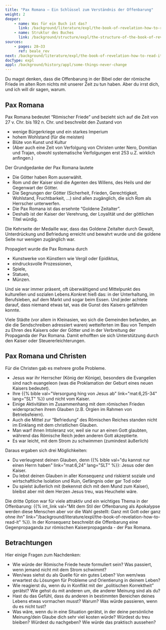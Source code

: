 ```yaml
---
title: "Pax Romana — Ein Schlüssel zum Verständnis der Offenbarung"
weight: 2
deeper:
    - name: Was für ein Buch ist das?
      link: /background/literature/expl/the-book-of-revelation-how-to-read-it
    - name: Struktur des Buches
      link: /background/structure/expl/the-structure-of-the-book-of-revelation
sources:
    - pages: 28–33
      ref: beale_rev
next: /background/literature/expl/the-book-of-revelation-how-to-read-it
docType: expl
appl: /background/history/appl/some-things-never-change
---
```


Du magst denken, dass die Offenbarung in der Bibel oder der römische Friede im alten Rom nichts mit unserer Zeit zu tun haben. Aber du irrst dich, und ich will dir sagen, warum.

## Pax Romana

<a name="4002"></a>
Pax Romana bedeutet “Römischer Friede” und bezieht sich auf die Zeit von 27 v. Chr. bis 192 n. Chr. und beschreibt den Zustand von

- wenige Bürgerkriege und ein starkes Imperium
- hohem Wohlstand (für die meisten)
- Blüte von Kunst und Kultur
- (Aber auch eine Zeit von Verfolgung von Christen unter Nero, Domitian und Trajan, obwohl systematische Verfolgungen erst 253 u.Z. wirklich anfingen.)

Der Grundgedanke der Pax Romana lautete

- Die Götter haben Rom auserwählt.
- Rom und der Kaiser sind die Agenten des Willens, des Heils und der Gegenwart der Götter.
- Die Segnungen der Götter (Sicherheit, Frieden, Gerechtigkeit, Wohlstand, Fruchtbarkeit, …) sind allen zugänglich, die sich Rom als Herrscher unterwerfen.
- Die Pax Romana ist das ersehnte “Goldene Zeitalter”.
- Deshalb ist der Kaiser der Verehrung, der Loyalität und der göttlichen Titel würdig.

Die Kehrseite der Medaille war, dass das Goldene Zeitalter durch Gewalt, Unterdrückung und Befriedung erreicht und bewahrt wurde und die goldene Seite nur wenigen zugänglich war.

Propagiert wurde die Pax Romana durch

- Kunstwerke von Künstlern wie Vergil oder Epidiktus,
- eindrucksvolle Prozessionen,
- Spiele,
- Statuen,
- Münzen.

Und sie war immer präsent, oft überwältigend und Mittelpunkt des kulturellen und sozialen Lebens.Konkret hieß das: in der Unterhaltung, im Berufsleben, auf dem Markt und sogar beim Essen. Und jeder achtete darauf, dass niemand etwas tat, was die Gunst des Kaisers gefährden konnte.

Viele Städte (vor allem in Kleinasien, wo sich die Gemeinden befanden, an die die Sendschreiben adressiert waren) wetteiferten im Bau von Tempeln zu Ehren des Kaisers oder der Götter und in der Verbreitung der Propaganda der Pax Romana. Damit erhofften sie sich Unterstützung durch den Kaiser oder Steuererleichterungen.

## Pax Romana und Christen

<a name="3005"></a>
Für die Christen gab es mehrere große Probleme.

- Jesus war ihr Herrscher (König der Könige), besonders die Evangelien sind nach euangeleon (was die Proklamation der Geburt eines neuen Kaisers bedeutet).
- Ihre {{% bible val="Versorgung hing von Jesus ab" link="mat:6,25-34" lang="SLT" %}} und nicht vom Kaiser.
- Einige Aktivitäten im Zusammenhang mit dem römischen Frieden widersprachen ihrem Glauben (z.B. Orgien im Rahmen von Betriebsfeiern).
- Auch die Mittel zur “Befriedung” des Römischen Reiches standen nicht im Einklang mit dem christlichen Glauben.
- Man warf ihnen Intoleranz vor, weil sie nur an einen Gott glaubten, während das Römische Reich jeden anderen Gott akzeptierte.
- Es war leicht, mit dem Strom zu schwimmen (zumindest äußerlich)

Daraus ergaben sich drei Möglichkeiten:

- Du verleugnest deinen Glauben, denn {{% bible val="du kannst nur einen Herrn haben" link="mat:6,24" lang="SLT" %}}: Jesus oder den Kaiser.
- Du lebst deinen Glauben in aller Konsequenz und riskierst soziale und wirtschaftliche Isolation und Ruin, Gefängnis oder gar Tod oder
- Du spielst äußerlich mit (bekennst dich mit dem Mund zum Kaiser), bleibst aber mit dem Herzen Jesus treu, was Heuchelei wäre.

Die dritte Option war für viele attraktiv und ein wichtiges Thema in der Offenbarung: {{% int_link val="Mit dem Stil der Offenbarung als Apokalypse werden diese Menschen aber vor die Wahl gestellt: Ganz mit Gott oder ganz ohne ihn" link="/background/literature/expl/the-book-of-revelation-how-to-read-it" %}}. In der Konsequenz beschreibt die Offenbarung eine Gegenpropaganda zur römischen Kaiserpropaganda - der Pax Romana.

## Betrachtungen

<a name="bb8d"></a>
Hier einige Fragen zum Nachdenken:

- Wie würde der Römische Friede heute formuliert sein? Was passiert, wenn jemand nicht mit dem Strom schwimmt?
- Wen/was siehst du als Quelle für ein gutes Leben? Von wem/was erwartest du Lösungen für Probleme und Orientierung in deinem Leben?
- Wie reagierst du, wenn du in Konflikt mit der „politischen Korrektheit” gerätst? Wie gehst du mit anderen um, die anderer Meinung sind als du?
- Hast du das Gefühl, dass du anderen in bestimmten Bereichen deines Lebens etwas vormachen musst? Warum? Was würde passieren, wenn du es nicht tust?
- Was wäre, wenn du in eine Situation gerätst, in der deine persönliche Meinung/dein Glaube dich sehr viel kosten würde? Würdest du treu bleiben? Würdest du nachgeben? Wie würde das praktisch aussehen?

